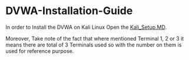 # DVWA-Installation-Guide
In order to Install the DVWA on Kali Linux Open the [Kali_Setup.MD](https://github.com/cyberseef/DVWA-Installation-Guide/blob/e6e85762b79fccef50725e8f42003f0f2362503f/Kali_Setup.MD).

Moreover, Take note of the fact that where mentioned Terminal 1, 2 or 3 it means there are total of 3 Terminals used so with the number on them is used for reference purpose.
